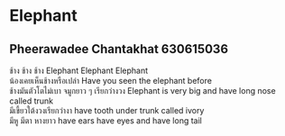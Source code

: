 # Elephant
## Pheerawadee Chantakhat 630615036
ช้าง ช้าง ช้าง Elephant Elephant Elephant  
น้องเคยเห็นช้างหรือเปล่า Have you seen the elephant before  
ช้างมันตัวโตไม่เบา จมูกยาว ๆ เรียกว่างวง Elephant is very big and have long nose called trunk  
มีเขี้ยวใต้งวงเรียกว่างา have tooth under trunk called ivory  
มีหู มีตา หางยาว have ears have eyes and have long tail
